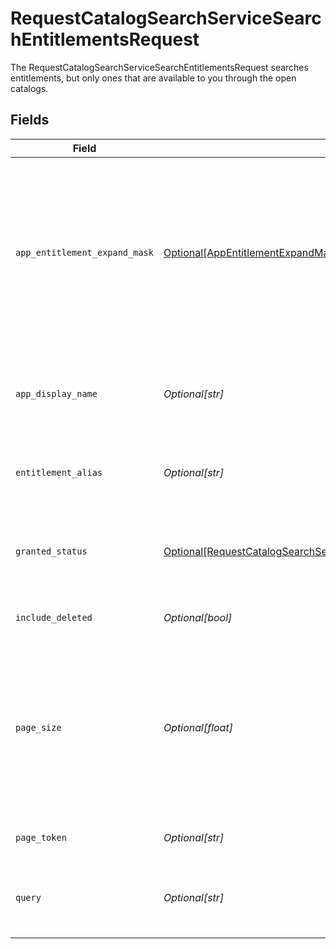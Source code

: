 # RequestCatalogSearchServiceSearchEntitlementsRequest

The RequestCatalogSearchServiceSearchEntitlementsRequest searches entitlements, but only ones that are available to you through the open catalogs.


## Fields

| Field                                                                                                                                                                   | Type                                                                                                                                                                    | Required                                                                                                                                                                | Description                                                                                                                                                             |
| ----------------------------------------------------------------------------------------------------------------------------------------------------------------------- | ----------------------------------------------------------------------------------------------------------------------------------------------------------------------- | ----------------------------------------------------------------------------------------------------------------------------------------------------------------------- | ----------------------------------------------------------------------------------------------------------------------------------------------------------------------- |
| `app_entitlement_expand_mask`                                                                                                                                           | [Optional[AppEntitlementExpandMask]](../../models/shared/appentitlementexpandmask.md)                                                                                   | :heavy_minus_sign:                                                                                                                                                      | The app entitlement expand mask allows the user to get additional information when getting responses containing app entitlement views.                                  |
| `app_display_name`                                                                                                                                                      | *Optional[str]*                                                                                                                                                         | :heavy_minus_sign:                                                                                                                                                      | Search entitlements that belong to this app name (exact match).                                                                                                         |
| `entitlement_alias`                                                                                                                                                     | *Optional[str]*                                                                                                                                                         | :heavy_minus_sign:                                                                                                                                                      | Search for entitlements with this alias (exact match).                                                                                                                  |
| `granted_status`                                                                                                                                                        | [Optional[RequestCatalogSearchServiceSearchEntitlementsRequestGrantedStatus]](../../models/shared/requestcatalogsearchservicesearchentitlementsrequestgrantedstatus.md) | :heavy_minus_sign:                                                                                                                                                      | Search entitlements with this granted status for your signed in user.                                                                                                   |
| `include_deleted`                                                                                                                                                       | *Optional[bool]*                                                                                                                                                        | :heavy_minus_sign:                                                                                                                                                      | Include deleted entitlements                                                                                                                                            |
| `page_size`                                                                                                                                                             | *Optional[float]*                                                                                                                                                       | :heavy_minus_sign:                                                                                                                                                      | The pageSize where 0 <= pageSize <= 100. Values < 10 will be set to 10. A value of 0 returns the default page size (currently 25)                                       |
| `page_token`                                                                                                                                                            | *Optional[str]*                                                                                                                                                         | :heavy_minus_sign:                                                                                                                                                      | The pageToken field.                                                                                                                                                    |
| `query`                                                                                                                                                                 | *Optional[str]*                                                                                                                                                         | :heavy_minus_sign:                                                                                                                                                      | Fuzzy search the display name of resource types.                                                                                                                        |